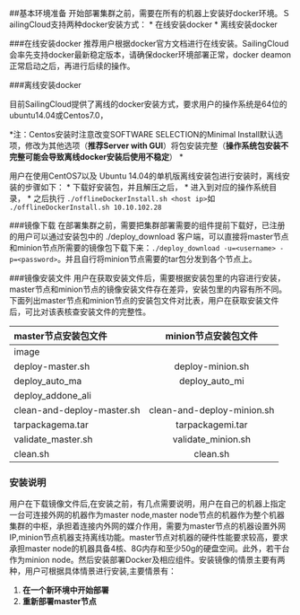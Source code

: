 ##基本环境准备
开始部署集群之前，需要在所有的机器上安装好docker环境。ＳailingCloud支持两种docker安装方式：
* 
在线安装docker
* 
离线安装docker

###在线安装docker
推荐用户根据docker官方文档进行在线安装。SailingCloud会率先支持docker最新稳定版本，请确保docker环境部署正常，docker deamon正常启动之后，再进行后续的操作。

###离线安装docker

目前SailingCloud提供了离线的docker安装方式，要求用户的操作系统是64位的ubuntu14.04或Centos7.0，

*注：Centos安装时注意改变SOFTWARE SELECTION的Minimal Install默认选项，修改为其他选项（**推荐Server with GUI**）将包安装完整（**操作系统包安装不完整可能会导致离线docker安装后使用不稳定**）
*

用户在使用CentOS7以及 Ubuntu 14.04的单机版离线安装包进行安装时，离线安装的步骤如下：
* 
下载好安装包，并且解压之后，
* 
进入到对应的操作系统目录，
* 
之后执行
`./offlineDockerInstall.sh <host ip>`如 `./offlineDockerInstall.sh 10.10.102.28`



###镜像下载
在部署集群之前，需要把集群部署需要的组件提前下载好，已注册的用户可以通过安装包中的 ./deploy_download 客户端，可以直接将master节点和minion节点所需要的镜像包下载下来：`./deploy_download -u=<username> -p=<password>`。并且自行将minion节点需要的tar包分发到各个节点上。

###镜像安装文件
用户在获取安装文件后，需要根据安装包里的内容进行安装，master节点和minion节点的镜像安装文件存在差异，安装包里的内容有所不同。下面列出master节点和minion节点的安装包文件对比表，用户在获取安装文件后，可比对该表核查安装文件的完整性。

|master节点安装包文件   | minion节点安装包文件  |
| :-------- | :--: |
| image  |    |
| deploy-master.sh   |  deploy-minion.sh    |
| deploy_auto_ma   |  deploy_auto_mi  |
| deploy_addone_ali   |   |
|  clean-and-deploy-master.sh |   clean-and-deploy-minion.sh    |
|  tarpackagema.tar |  tarpackagemi.tar   |
|  validate_master.sh| validate_minion.sh  |
|  clean.sh |  clean.sh   |

### 安装说明
用户在下载镜像文件后,在安装之前，有几点需要说明，用户在自己的机器上指定一台可连接外网的机器作为master node,master node节点的机器作为整个机器集群的中枢，承担着连接内外网的媒介作用，需要为master节点的机器设置外网IP,minion节点机器支持离线功能。master节点对机器的硬件性能要求较高，要求承担master node的机器具备4核、8G内存和至少50g的硬盘空间。此外，若干台作为minion node。然后安装部署Docker及相应组件。安装镜像的情景主要有两种，用户可根据具体情景进行安装,主要情景有：
1. **在一个新环境中开始部署**
2.  **重新部署master节点**
